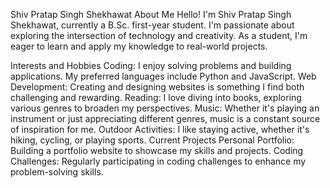 Shiv Pratap Singh Shekhawat
About Me
Hello! I'm Shiv Pratap Singh Shekhawat, currently a B.Sc. first-year student. I'm passionate about exploring the intersection of technology and creativity. As a student, I'm eager to learn and apply my knowledge to real-world projects.

Interests and Hobbies
Coding: I enjoy solving problems and building applications. My preferred languages include Python and JavaScript.
Web Development: Creating and designing websites is something I find both challenging and rewarding.
Reading: I love diving into books, exploring various genres to broaden my perspectives.
Music: Whether it's playing an instrument or just appreciating different genres, music is a constant source of inspiration for me.
Outdoor Activities: I like staying active, whether it's hiking, cycling, or playing sports.
Current Projects
Personal Portfolio: Building a portfolio website to showcase my skills and projects.
Coding Challenges: Regularly participating in coding challenges to enhance my problem-solving skills.

